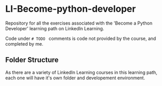 # LI-Become-python-developer
Repository for all the exercises associated with the 'Become a Python Developer' learning path on LinkedIn Learning. 

Code under `# TODO ` comments is code not provided by the course, and completed by me. 

## Folder Structure
As there are a variety of LinkedIn Learning courses in this learning path, each one will have it's own folder and developement environment. 

